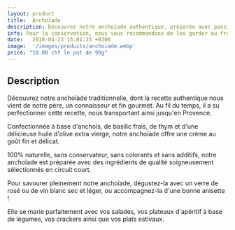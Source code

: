 ```yaml
---
layout: product
title:  Anchoïade
description: Découvrez notre anchoïade authentique, préparée avec passion selon une recette transmise de génération en génération, alliant des anchois de qualité, du basilic frais et une délicate huile d'olive extra vierge, pour une expérience gustative méditerranéenne pleine de caractère et de finesse.
info: Pour la conservation, nous vous recommandons de les garder au frais à 4° max.<br/>Après ouverture, elle se conserve environ 5 à 15 jours.
date:   2018-04-23 15:01:35 +0300
image:  '/images/produits/anchoiade.webp'
price: "10.00 chf le pot de 90g"
---
```


## Description

Découvrez notre anchoïade traditionnelle, dont la recette authentique nous vient de notre père, un connaisseur et fin gourmet. Au fil du temps, il a su perfectionner cette recette, nous transportant ainsi jusqu'en Provence.

Confectionnée à base d'anchois, de basilic frais, de thym et d'une délicieuse huile d'olive extra vierge, notre anchoïade offre une crème au goût fin et délicat.

100% naturelle, sans conservateur, sans colorants et sans additifs, notre anchoïade est préparée avec des ingrédients de qualité soigneusement sélectionnés en circuit court.

Pour savourer pleinement notre anchoïade, dégustez-la avec un verre de rosé ou de vin blanc sec et léger, ou accompagnez-la d'une bonne anisette !

Elle se marie parfaitement avec vos salades, vos plateaux d'apéritif à base de légumes, vos crackers ainsi que vos plats estivaux.